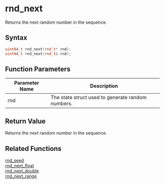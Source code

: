 # rnd_next

Returns the next random number in the sequence.

## Syntax

```cpp
uint64_t rnd_next(rnd_t* rnd);
uint64_t rnd_next(rnd_t& rnd);
```

## Function Parameters

Parameter Name | Description
--- | ---
rnd | The state struct used to generate random numbers.

## Return Value

Returns the next random number in the sequence.

## Related Functions

[rnd_seed](https://github.com/RandyGaul/cute_framework/blob/master/docs/math/rnd/rnd_seed.md)  
[rnd_next_float](https://github.com/RandyGaul/cute_framework/blob/master/docs/math/rnd/rnd_next_float.md)  
[rnd_next_double](https://github.com/RandyGaul/cute_framework/blob/master/docs/math/rnd/rnd_next_double.md)  
[rnd_next_range](https://github.com/RandyGaul/cute_framework/blob/master/docs/math/rnd/rnd_next_range.md)  
